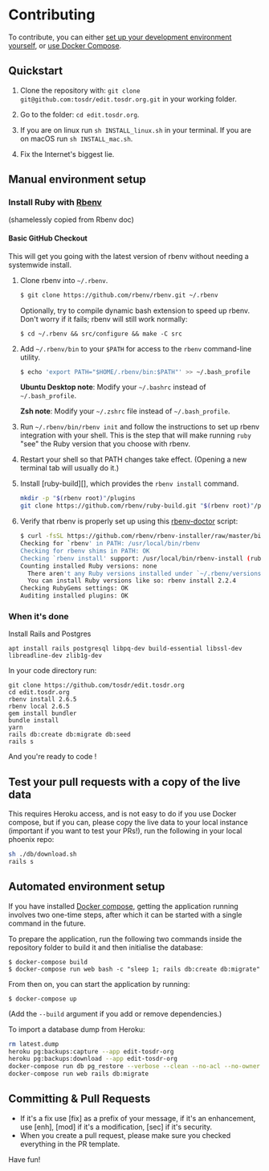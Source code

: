 # Contributing

To contribute, you can either [set up your development environment yourself](#manual-environment-setup), or [use Docker Compose](#automated-environment-setup).

## Quickstart

1. Clone the repository with: `git clone
git@github.com:tosdr/edit.tosdr.org.git` in your working folder.

2. Go to the folder: `cd edit.tosdr.org`.

3. If you are on linux run `sh INSTALL_linux.sh` in your terminal. If you are on
macOS run `sh INSTALL_mac.sh`.

4. Fix the Internet's biggest lie.

## Manual environment setup

### Install Ruby with [Rbenv](https://github.com/rbenv/rbenv)

(shamelessly copied from Rbenv doc)

#### Basic GitHub Checkout

This will get you going with the latest version of rbenv without needing
a systemwide install.

1. Clone rbenv into `~/.rbenv`.

    ~~~ sh
    $ git clone https://github.com/rbenv/rbenv.git ~/.rbenv
    ~~~

    Optionally, try to compile dynamic bash extension to speed up rbenv. Don't
    worry if it fails; rbenv will still work normally:

    ~~~
    $ cd ~/.rbenv && src/configure && make -C src
    ~~~

2. Add `~/.rbenv/bin` to your `$PATH` for access to the `rbenv`
   command-line utility.

    ~~~ sh
    $ echo 'export PATH="$HOME/.rbenv/bin:$PATH"' >> ~/.bash_profile
    ~~~

    **Ubuntu Desktop note**: Modify your `~/.bashrc` instead of `~/.bash_profile`.

    **Zsh note**: Modify your `~/.zshrc` file instead of `~/.bash_profile`.

3. Run `~/.rbenv/bin/rbenv init` and follow the instructions to set up
   rbenv integration with your shell. This is the step that will make
   running `ruby` "see" the Ruby version that you choose with rbenv.

4. Restart your shell so that PATH changes take effect. (Opening a new
   terminal tab will usually do it.)

5. Install [ruby-build][], which provides the `rbenv install` command.
   ~~~ sh
   mkdir -p "$(rbenv root)"/plugins
   git clone https://github.com/rbenv/ruby-build.git "$(rbenv root)"/plugins/ruby-build
   ~~~

6. Verify that rbenv is properly set up using this
   [rbenv-doctor](https://github.com/rbenv/rbenv-installer/blob/master/bin/rbenv-doctor) script:

    ~~~ sh
    $ curl -fsSL https://github.com/rbenv/rbenv-installer/raw/master/bin/rbenv-doctor | bash
    Checking for `rbenv' in PATH: /usr/local/bin/rbenv
    Checking for rbenv shims in PATH: OK
    Checking `rbenv install' support: /usr/local/bin/rbenv-install (ruby-build 20170523)
    Counting installed Ruby versions: none
      There aren't any Ruby versions installed under `~/.rbenv/versions'.
      You can install Ruby versions like so: rbenv install 2.2.4
    Checking RubyGems settings: OK
    Auditing installed plugins: OK
    ~~~

### When it's done

Install Rails and Postgres

    apt install rails postgresql libpq-dev build-essential libssl-dev libreadline-dev zlib1g-dev

In your code directory run:

    git clone https://github.com/tosdr/edit.tosdr.org
    cd edit.tosdr.org
    rbenv install 2.6.5
    rbenv local 2.6.5
    gem install bundler
    bundle install
    yarn
    rails db:create db:migrate db:seed
    rails s

And you're ready to code !

## Test your pull requests with a copy of the live data

This requires Heroku access, and is not easy to do if you use Docker compose, but if you can, please copy the live data to your local instance (important if you want to test your PRs!), run the following in your local phoenix repo:

```sh
sh ./db/download.sh
rails s
```

## Automated environment setup

If you have installed [Docker compose](https://docs.docker.com/compose/install/), getting the application running involves two one-time steps, after which it can be started with a single command in the future.

To prepare the application, run the following two commands inside the repository folder to build it and then initialise the database:

    $ docker-compose build
    $ docker-compose run web bash -c "sleep 1; rails db:create db:migrate"

From then on, you can start the application by running:

    $ docker-compose up

(Add the `--build` argument if you add or remove dependencies.)

To import a database dump from Heroku:

```sh
rm latest.dump
heroku pg:backups:capture --app edit-tosdr-org
heroku pg:backups:download --app edit-tosdr-org
docker-compose run db pg_restore --verbose --clean --no-acl --no-owner -d phoenix_development -h db -U postgres --no-password /app/latest.dump
docker-compose run web rails db:migrate
```

## Committing & Pull Requests

* If it's a fix use [fix] as a prefix of your message, if it's an enhancement, use [enh], [mod] if it's a modification, [sec] if it's security.
* When you create a pull request, please make sure you checked everything in the PR template.

Have fun!
